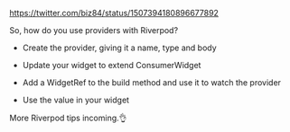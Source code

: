 https://twitter.com/biz84/status/1507394180896677892

So, how do you use providers with Riverpod?

- Create the provider, giving it a name, type and body

- Update your widget to extend ConsumerWidget

- Add a WidgetRef to the build method and use it to watch the provider

- Use the value in your widget

More Riverpod tips incoming.👌